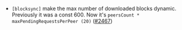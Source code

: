 - `[blocksync]` make the max number of downloaded blocks dynamic.
  Previously it was a const 600. Now it's `peersCount * maxPendingRequestsPerPeer (20)`
  ([\#2467](https://github.com/depinnetwork/por-consensus/pull/2467))
